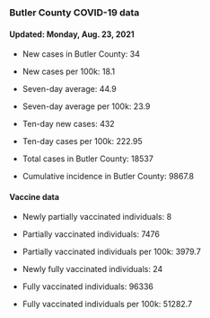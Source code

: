 ### Butler County COVID-19 data



#### Updated: Monday, Aug. 23, 2021

- New cases in Butler County: 34

- New cases per 100k: 18.1

- Seven-day average: 44.9

- Seven-day average per 100k: 23.9

- Ten-day new cases: 432

- Ten-day cases per 100k: 222.95

- Total cases in Butler County: 18537

- Cumulative incidence in Butler County: 9867.8

#### Vaccine data



- Newly partially vaccinated individuals: 8

- Partially vaccinated individuals: 7476

- Partially vaccinated individuals per 100k: 3979.7

- Newly fully vaccinated individuals: 24

- Fully vaccinated individuals: 96336

- Fully vaccinated individuals per 100k: 51282.7